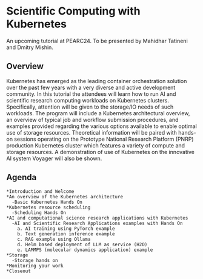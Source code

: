 # Scientific Computing with Kubernetes

An upcoming tutorial at PEARC24.
To be presented by Mahidhar Tatineni and Dmitry Mishin.

## Overview

Kubernetes has emerged as the leading container orchestration solution over the past few years with a very diverse and active development community. In this tutorial the attendees will learn how to run AI and scientific research computing workloads on Kubernetes clusters. Specifically, attention will be given to the storage/IO needs of such workloads.  The program will include a Kubernetes architectural overview, an overview of typical job and workflow submission procedures, and examples provided regarding the various options available to enable optimal use of storage resources. Theoretical information will be paired with hands-on sessions operating on the Prototype National Research Platform (PNRP) production Kubernetes cluster which features a variety of compute and storage resources. A demonstration of use of Kubernetes on the innovative AI system Voyager will also be shown.

## Agenda

```
*Introduction and Welcome
*An overview of the Kubernetes architecture 
  -Basic Kubernetes Hands On 
*Kubernetes resource scheduling 
  -Scheduling Hands On 
*AI and computational science research applications with Kubernetes 
  -AI and Scientific Research Applications examples with Hands On 
    a. AI training using PyTorch example
    b. Text generation inference example
    c. RAG example using Ollama 
    d. Helm based deployment of LLM as service (H2O) 
    e. LAMMPS (molecular dynamics application) example
*Storage
  -Storage hands on
*Monitoring your work 
*Closeout

```
